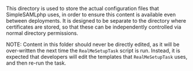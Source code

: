 This directory is used to store the actual configuration files that SimpleSAMLphp uses, in order to ensure this 
content is available even between deployments. It is designed to be separate to the directory where certificates are 
stored, so that these can be independently controlled via normal directory permissions.

NOTE:
Content in this folder should never be directly edited, as it will be over-written the next time the `RealMeSetupTask` 
script is run. Instead, it is expected that developers will edit the templates that `RealMeSetupTask` uses, and then 
re-run the task.